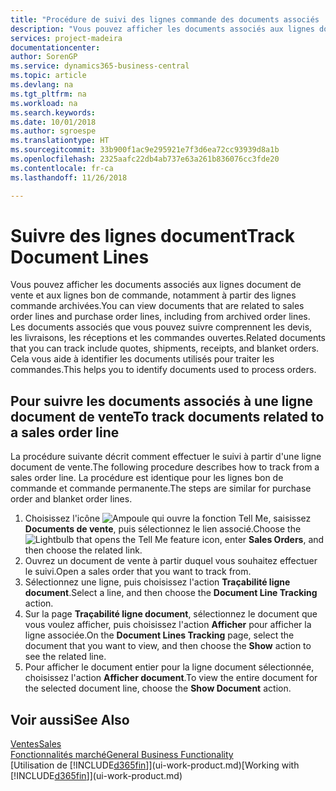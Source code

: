 ```yaml
---
title: "Procédure de suivi des lignes commande des documents associés | Microsoft Docs"
description: "Vous pouvez afficher les documents associés aux lignes document de vente et aux lignes bon de commande, notamment à partir des lignes commande archivées. Les documents associés que vous pouvez suivre comprennent les devis, les livraisons, les réceptions et les commandes ouvertes. Cela vous aide à identifier les documents utilisés pour traiter les commandes."
services: project-madeira
documentationcenter: 
author: SorenGP
ms.service: dynamics365-business-central
ms.topic: article
ms.devlang: na
ms.tgt_pltfrm: na
ms.workload: na
ms.search.keywords: 
ms.date: 10/01/2018
ms.author: sgroespe
ms.translationtype: HT
ms.sourcegitcommit: 33b900f1ac9e295921e7f3d6ea72cc93939d8a1b
ms.openlocfilehash: 2325aafc22db4ab737e63a261b836076cc3fde20
ms.contentlocale: fr-ca
ms.lasthandoff: 11/26/2018

---
```

# <a name="track-document-lines"></a><span data-ttu-id="a2b27-105">Suivre des lignes document</span><span class="sxs-lookup"><span data-stu-id="a2b27-105">Track Document Lines</span></span>
<span data-ttu-id="a2b27-106">Vous pouvez afficher les documents associés aux lignes document de vente et aux lignes bon de commande, notamment à partir des lignes commande archivées.</span><span class="sxs-lookup"><span data-stu-id="a2b27-106">You can view documents that are related to sales order lines and purchase order lines, including from archived order lines.</span></span> <span data-ttu-id="a2b27-107">Les documents associés que vous pouvez suivre comprennent les devis, les livraisons, les réceptions et les commandes ouvertes.</span><span class="sxs-lookup"><span data-stu-id="a2b27-107">Related documents that you can track include quotes, shipments, receipts, and blanket orders.</span></span> <span data-ttu-id="a2b27-108">Cela vous aide à identifier les documents utilisés pour traiter les commandes.</span><span class="sxs-lookup"><span data-stu-id="a2b27-108">This helps you to identify documents used to process orders.</span></span>  

## <a name="to-track-documents-related-to-a-sales-order-line"></a><span data-ttu-id="a2b27-109">Pour suivre les documents associés à une ligne document de vente</span><span class="sxs-lookup"><span data-stu-id="a2b27-109">To track documents related to a sales order line</span></span>
<span data-ttu-id="a2b27-110">La procédure suivante décrit comment effectuer le suivi à partir d'une ligne document de vente.</span><span class="sxs-lookup"><span data-stu-id="a2b27-110">The following procedure describes how to track from a sales order line.</span></span> <span data-ttu-id="a2b27-111">La procédure est identique pour les lignes bon de commande et commande permanente.</span><span class="sxs-lookup"><span data-stu-id="a2b27-111">The steps are similar for purchase order and blanket order lines.</span></span>

1.  <span data-ttu-id="a2b27-112">Choisissez l'icône ![Ampoule qui ouvre la fonction Tell Me](media/ui-search/search_small.png "Dites-moi ce que vous voulez faire"), saisissez **Documents de vente**, puis sélectionnez le lien associé.</span><span class="sxs-lookup"><span data-stu-id="a2b27-112">Choose the ![Lightbulb that opens the Tell Me feature](media/ui-search/search_small.png "Tell me what you want to do") icon, enter **Sales Orders**, and then choose the related link.</span></span>  
2.  <span data-ttu-id="a2b27-113">Ouvrez un document de vente à partir duquel vous souhaitez effectuer le suivi.</span><span class="sxs-lookup"><span data-stu-id="a2b27-113">Open a sales order that you want to track from.</span></span>  
3.  <span data-ttu-id="a2b27-114">Sélectionnez une ligne, puis choisissez l'action **Traçabilité ligne document**.</span><span class="sxs-lookup"><span data-stu-id="a2b27-114">Select a line, and then choose the **Document Line Tracking** action.</span></span>
4. <span data-ttu-id="a2b27-115">Sur la page **Traçabilité ligne document**, sélectionnez le document que vous voulez afficher, puis choisissez l'action **Afficher** pour afficher la ligne associée.</span><span class="sxs-lookup"><span data-stu-id="a2b27-115">On the **Document Lines Tracking** page, select the document that you want to view, and then choose the **Show** action to see the related line.</span></span>
5. <span data-ttu-id="a2b27-116">Pour afficher le document entier pour la ligne document sélectionnée, choisissez l'action **Afficher document**.</span><span class="sxs-lookup"><span data-stu-id="a2b27-116">To view the entire document for the selected document line, choose the **Show Document** action.</span></span>

## <a name="see-also"></a><span data-ttu-id="a2b27-117">Voir aussi</span><span class="sxs-lookup"><span data-stu-id="a2b27-117">See Also</span></span>
[<span data-ttu-id="a2b27-118">Ventes</span><span class="sxs-lookup"><span data-stu-id="a2b27-118">Sales</span></span>](sales-manage-sales.md)  
[<span data-ttu-id="a2b27-119">Fonctionnalités marché</span><span class="sxs-lookup"><span data-stu-id="a2b27-119">General Business Functionality</span></span>](ui-across-business-areas.md)  
<span data-ttu-id="a2b27-120">[Utilisation de [!INCLUDE[d365fin](includes/d365fin_md.md)]](ui-work-product.md)</span><span class="sxs-lookup"><span data-stu-id="a2b27-120">[Working with [!INCLUDE[d365fin](includes/d365fin_md.md)]](ui-work-product.md)</span></span>

